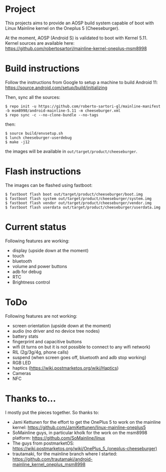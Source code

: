 # Project

This projects aims to provide an AOSP build system capable of boot with Linux Mainline kernel on the Oneplus 5 (Cheeseburger).

At the moment, AOSP (Android S) is validated to boot with Kernel 5.11.
Kernel sources are available here:
https://github.com/robertosartori/mainline-kernel-oneplus-msm8998

# Build instructions
Follow the instructions from Google to setup a machine to build Android 11:
https://source.android.com/setup/build/initializing

Then, sync all the sources:
```
$ repo init -u https://github.com/roberto-sartori-gl/mainline-manifest -b msm8998/android-mainline-5.11 -m cheeseburger.xml
$ repo sync -c --no-clone-bundle --no-tags
```
then:
```
$ source build/envsetup.sh
$ lunch cheeseburger-userdebug
$ make -j12
```
the images will be available in `out/target/product/cheeseburger`.

# Flash instructions
The images can be flashed using fastboot:
```
$ fastboot flash boot out/target/product/cheeseburger/boot.img
$ fastboot flash system out/target/product/cheeseburger/system.img
$ fastboot flash vendor out/target/product/cheeseburger/vendor.img
$ fastboot flash userdata out/target/product/cheeseburger/userdata.img
```

# Current status
Following features are working:
- display (upside down at the moment)
- touch
- bluetooth
- volume and power buttons
- adb for debug
- RTC
- Brightness control

# ToDo
Following features are not working:
- screen orientation (upside down at the moment)
- audio (no driver and no device tree nodes)
- battery stats
- fingerprint and capacitive buttons
- wifi (it turns on but it is not possible to connect to any wifi network)
- RIL (2g/3g/4g, phone calls)
- suspend (when screen goes off, bluetooth and adb stop working)
- RGB LED
- haptics (https://wiki.postmarketos.org/wiki/Haptics)
- Cameras
- NFC

# Thanks to...
I mostly put the pieces together. So thanks to:
- Jami Kettunen for the effort to get the OnePlus 5 to work on the mainline kernel: https://github.com/JamiKettunen/linux-mainline-oneplus5
- SoMainline guys, in particular kholk for the work on the msm8998 platform: https://github.com/SoMainline/linux
- The guys from postmarketOS: https://wiki.postmarketos.org/wiki/OnePlus_5_(oneplus-cheeseburger)
- trautamaki, for the mainline branch where I started: https://github.com/trautamaki/android-mainline_kernel_oneplus_msm8998
